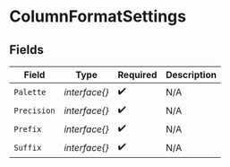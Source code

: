 # ColumnFormatSettings


## Fields

| Field              | Type               | Required           | Description        |
| ------------------ | ------------------ | ------------------ | ------------------ |
| `Palette`          | *interface{}*      | :heavy_check_mark: | N/A                |
| `Precision`        | *interface{}*      | :heavy_check_mark: | N/A                |
| `Prefix`           | *interface{}*      | :heavy_check_mark: | N/A                |
| `Suffix`           | *interface{}*      | :heavy_check_mark: | N/A                |